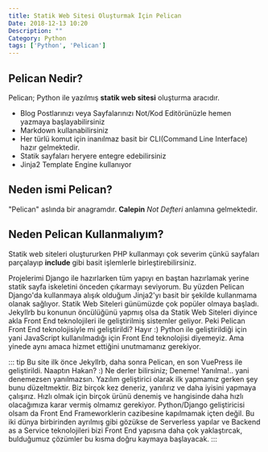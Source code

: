 ```yaml
---
title: Statik Web Sitesi Oluşturmak İçin Pelican
Date: 2018-12-13 10:20
Description: ""
Category: Python
tags: ['Python', 'Pelican']
---
```


## Pelican Nedir?


Pelican; Python ile yazılmış **statik web sitesi** oluşturma aracıdır.

* Blog Postlarınızı veya Sayfalarınızı Not/Kod Editörünüzle hemen yazmaya başlayabilirsiniz
* Markdown kullanabilirsiniz
* Her türlü komut için inanılmaz basit bir CLI(Command Line Interface) hazır gelmektedir.
* Statik sayfaları heryere entegre edebilirsiniz
* Jinja2 Template Engine kullanıyor

## Neden ismi Pelican?

"Pelican" aslında bir anagramdır. **Calepin**  *Not Defteri* anlamına gelmektedir.


## Neden Pelican Kullanmalıyım?
Statik web siteleri oluştururken PHP kullanmayı çok severim çünkü sayfaları parçalayıp **include** gibi basit işlemlerle birleştirebilirsiniz.

Projelerimi Django ile hazırlarken tüm yapıyı en baştan hazırlamak yerine statik sayfa iskeletini önceden çıkarmayı seviyorum. Bu yüzden Pelican Django'da kullanmaya alışık olduğum Jinja2'yı basit bir şekilde kullanmama olanak sağlıyor. Statik Web Siteleri günümüzde çok popüler olmaya başladı. Jekyllrb bu konunun öncülüğünü yapmış olsa da Statik Web Siteleri diyince akla Front End teknolojileri ile geliştirilmiş sistemler geliyor. Peki Pelican Front End teknolojisiyle mi geliştirildi? Hayır :) Python ile geliştirildiği için yani JavaScript kullanılmadığı için Front End teknolojisi diyemeyiz. Ama yinede aynı amaca hizmet ettiğini unutmamanız gerekiyor.

::: tip Bu site ilk önce Jekyllrb, daha sonra Pelican, en son VuePress ile geliştirildi.
Naaptın Hakan? :)
Ne derler bilirsiniz; Deneme! Yanılma!.. yani denemezsen yanılmazsın. Yazılım geliştirici olarak ilk yapmamız gerken şey bunu düzeltmektir. 
Biz birçok kez deneriz, yanılırız ve daha iyisini yapmaya çalışırız. 
Hızlı olmak için birçok ürünü denemiş ve hangisinde daha hızlı olacağımıza karar vermiş olmamız gerekiyor. 
Python/Django geliştiricisi olsam da Front End Frameworklerin cazibesine kapılmamak içten değil. Bu iki dünya birbirinden ayrılmış gibi gözükse de Serverless yapılar ve Backend as a Service teknolojileri bizi Front End yapısına daha çok yaklaştırcak, bulduğumuz çözümler bu kısma doğru kaymaya başlayacak.
:::